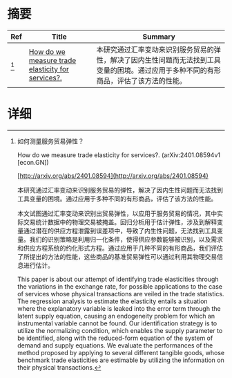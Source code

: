# 摘要

| Ref | Title | Summary |
| --- | --- | --- |
| [^1] | [How do we measure trade elasticity for services?.](http://arxiv.org/abs/2401.08594) | 本研究通过汇率变动来识别服务贸易的弹性，解决了因内生性问题而无法找到工具变量的困境。通过应用于多种不同的有形商品，评估了该方法的性能。 |

# 详细

[^1]: 如何测量服务贸易弹性？

    How do we measure trade elasticity for services?. (arXiv:2401.08594v1 [econ.GN])

    [http://arxiv.org/abs/2401.08594](http://arxiv.org/abs/2401.08594)

    本研究通过汇率变动来识别服务贸易的弹性，解决了因内生性问题而无法找到工具变量的困境。通过应用于多种不同的有形商品，评估了该方法的性能。

    

    本文试图通过汇率变动来识别出贸易弹性，以应用于服务贸易的情况，其中实际交易统计数据中的物理交易被掩盖。回归分析用于估计弹性，涉及到解释变量通过潜在的供应方程泄露到误差项中，导致了内生性问题，无法找到工具变量。我们的识别策略是利用归一化条件，使得供应参数能够被识别，以及需求和供应方程系统的约化形式方程。通过应用于几种不同的有形商品，我们评估了所提出的方法的性能，这些商品的基准贸易弹性可以通过利用其物理交易信息进行估计。

    This paper is about our attempt of identifying trade elasticities through the variations in the exchange rate, for possible applications to the case of services whose physical transactions are veiled in the trade statistics. The regression analysis to estimate the elasticity entails a situation where the explanatory variable is leaked into the error term through the latent supply equation, causing an endogeneity problem for which an instrumental variable cannot be found. Our identification strategy is to utilize the normalizing condition, which enables the supply parameter to be identified, along with the reduced-form equation of the system of demand and supply equations. We evaluate the performances of the method proposed by applying to several different tangible goods, whose benchmark trade elasticities are estimable by utilizing the information on their physical transactions.
    


